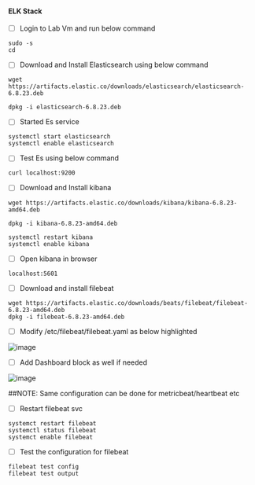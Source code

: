 #### ELK Stack

- [ ] Login to Lab Vm  and run below command

```
sudo -s
cd
```

- [ ] Download and Install Elasticsearch using below command

```
wget https://artifacts.elastic.co/downloads/elasticsearch/elasticsearch-6.8.23.deb

dpkg -i elasticsearch-6.8.23.deb

```
 - [ ] Started Es service

```
systemctl start elasticsearch
systemctl enable elasticsearch
```
- [ ] Test Es using below command

```
curl localhost:9200
```
- [ ] Download and Install kibana 

```
wget https://artifacts.elastic.co/downloads/kibana/kibana-6.8.23-amd64.deb

dpkg -i kibana-6.8.23-amd64.deb

systemctl restart kibana
systemctl enable kibana 
```
- [ ] Open kibana in browser

```
localhost:5601
```


- [ ] Download and install filebeat

```
wget https://artifacts.elastic.co/downloads/beats/filebeat/filebeat-6.8.23-amd64.deb
dpkg -i filebeat-6.8.23-amd64.deb
```
- [ ] Modify /etc/filebeat/filebeat.yaml as below highlighted 

![image](https://user-images.githubusercontent.com/120269399/234763413-ec9a36cd-4835-4b63-b9be-1e78cca22900.png)

- [ ]  Add Dashboard block as well if needed 

![image](https://user-images.githubusercontent.com/120269399/234763696-ab868776-b64d-4cf3-bb64-e0fa8cb5dab9.png)


##NOTE: Same configuration can be done for metricbeat/heartbeat etc


- [ ] Restart filebeat svc

```
systemct restart filebeat
systemctl status filebeat
systemct enable filebeat
```

- [ ] Test the configuration for filebeat

```
filebeat test config
filebeat test output
```

 
